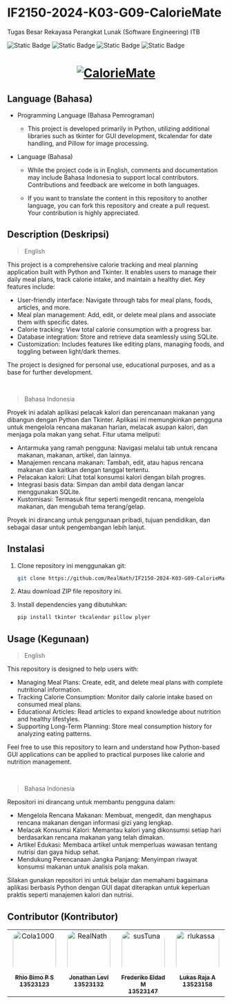 # IF2150-2024-K03-G09-CalorieMate
Tugas Besar Rekayasa Perangkat Lunak (Software Engineering) ITB

![Static Badge](https://img.shields.io/badge/Project%20Status-Finished%20-brightgreen)
![Static Badge](https://img.shields.io/badge/License-MIT-red)
![Static Badge](https://img.shields.io/badge/Project-Software%20Engineering-purple)
![Static Badge](https://img.shields.io/badge/Language-Python-fff700)

<h1 align="center">
  <a href="#!"><img src="https://readme-typing-svg.herokuapp.com?font=Righteous&pause=1000&color=FFFFFFFF&size=35&center=true&vCenter=true&random=false&width=435&lines=Welcome+To+CalorieMate+!" alt="CalorieMate" /></a>
</h1>

## Language (Bahasa)

- Programming Language (Bahasa Pemrograman)

    - This project is developed primarily in Python, utilizing additional libraries such as tkinter for GUI development, tkcalendar for date handling, and Pillow for image processing.

- Language (Bahasa)
 
    - While the project code is in English, comments and documentation may include Bahasa Indonesia to support local contributors. Contributions and feedback are welcome in both languages. 
  
    - If you want to translate the content in this repository to another language, you can fork this repository and create a pull request. Your contribution is highly appreciated.

## Description (Deskripsi)

>English

This project is a comprehensive calorie tracking and meal planning application built with Python and Tkinter. It enables users to manage their daily meal plans, track calorie intake, and maintain a healthy diet. Key features include:
  
  - User-friendly interface: Navigate through tabs for meal plans, foods, articles, and more.
  - Meal plan management: Add, edit, or delete meal plans and associate them with specific dates.
  - Calorie tracking: View total calorie consumption with a progress bar.
  - Database integration: Store and retrieve data seamlessly using SQLite.
  -  Customization: Includes features like editing plans, managing foods, and toggling between light/dark themes.

The project is designed for personal use, educational purposes, and as a base for further development.

<br>

>Bahasa Indonesia

Proyek ini adalah aplikasi pelacak kalori dan perencanaan makanan yang dibangun dengan Python dan Tkinter. Aplikasi ini memungkinkan pengguna untuk mengelola rencana makanan harian, melacak asupan kalori, dan menjaga pola makan yang sehat. Fitur utama meliputi:

- Antarmuka yang ramah pengguna: Navigasi melalui tab untuk rencana makanan, makanan, artikel, dan lainnya.
- Manajemen rencana makanan: Tambah, edit, atau hapus rencana makanan dan kaitkan dengan tanggal tertentu.
- Pelacakan kalori: Lihat total konsumsi kalori dengan bilah progres.
- Integrasi basis data: Simpan dan ambil data dengan lancar menggunakan SQLite.
- Kustomisasi: Termasuk fitur seperti mengedit rencana, mengelola makanan, dan mengubah tema terang/gelap.

Proyek ini dirancang untuk penggunaan pribadi, tujuan pendidikan, dan sebagai dasar untuk pengembangan lebih lanjut.

## Instalasi

1. Clone repository ini menggunakan git:

   ```bash
   git clone https://github.com/RealNath/IF2150-2024-K03-G09-CalorieMate.git
   ```

2. Atau download ZIP file repository ini.

3. Install dependencies yang dibutuhkan:

   ```bash
   pip install tkinter tkcalendar pillow plyer
   ```

## Usage (Kegunaan)

>English

This repository is designed to help users with:

- Managing Meal Plans: Create, edit, and delete meal plans with complete nutritional information.
- Tracking Calorie Consumption: Monitor daily calorie intake based on consumed meal plans.
- Educational Articles: Read articles to expand knowledge about nutrition and healthy lifestyles.
- Supporting Long-Term Planning: Store meal consumption history for analyzing eating patterns.

Feel free to use this repository to learn and understand how Python-based GUI applications can be applied to practical purposes like calorie and nutrition management.

<br>

> Bahasa Indonesia

Repositori ini dirancang untuk membantu pengguna dalam:

- Mengelola Rencana Makanan: Membuat, mengedit, dan menghapus rencana makanan dengan informasi gizi yang lengkap.
- Melacak Konsumsi Kalori: Memantau kalori yang dikonsumsi setiap hari berdasarkan rencana makanan yang telah dimakan.
- Artikel Edukasi: Membaca artikel untuk memperluas wawasan tentang nutrisi dan gaya hidup sehat.
- Mendukung Perencanaan Jangka Panjang: Menyimpan riwayat konsumsi makanan untuk analisis pola makan.

Silakan gunakan repositori ini untuk belajar dan memahami bagaimana aplikasi berbasis Python dengan GUI dapat diterapkan untuk keperluan praktis seperti manajemen kalori dan nutrisi.

## Contributor (Kontributor)

<table>
  <tbody>
    <tr>
      <td align="center" valign="top" width="14.28%"><a href="https://github.com/Cola1000"><img style="border-radius: 20%" src="https://avatars.githubusercontent.com/u/143616767?v=4" width="100px;" alt="Cola1000"/><br /><sub><b>Rhio Bimo P S <br /> 13523123 </b></sub></a><br /></td>
      <td align="center" valign="top" width="14.28%"><a href="https://github.com/RealNath"><img style="border-radius: 20%" src="https://avatars.githubusercontent.com/u/87565567?v=4" width="100px;" alt="RealNath"/><br /><sub><b>Jonathan Levi <br /> 13523132 </b></sub></a><br /></td>
      <td align="center" valign="top" width="14.28%"><a href="https://github.com/susTuna"><img style="border-radius: 20%" src="https://avatars.githubusercontent.com/u/148179846?v=4" width="100px;" alt="susTuna"/><br /><sub><b>Frederiko Eldad M <br /> 13523147 </b></sub></a><br /></td>
      <td align="center" valign="top" width="14.28%"><a href="https://github.com/rlukassa"><img style="border-radius: 20%" src="https://avatars.githubusercontent.com/u/164935134?v=4" width="100px;" alt="rlukassa"/><br /><sub><b>Lukas Raja A <br /> 13523158 </b></sub></a><br /></td>
    </tr>
  </tbody>
</table>
